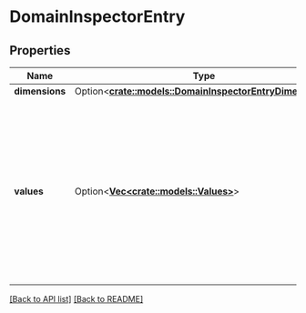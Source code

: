 # DomainInspectorEntry

## Properties

Name | Type | Description | Notes
------------ | ------------- | ------------- | -------------
**dimensions** | Option<[**crate::models::DomainInspectorEntryDimensions**](DomainInspectorEntryDimensions.md)> |  | 
**values** | Option<[**Vec&lt;crate::models::Values&gt;**](Values.md)> | An array of values representing the metric values at each point in time. Note that this dataset is sparse: only the keys with non-zero values will be included in the record.  | 

[[Back to API list]](../README.md#documentation-for-api-endpoints) [[Back to README]](../README.md)


